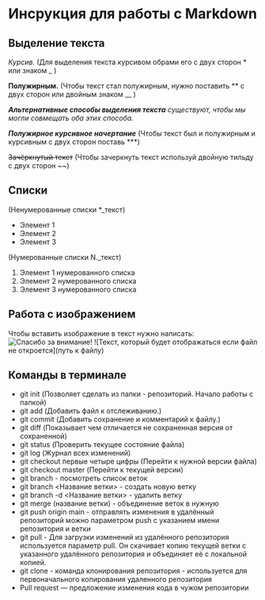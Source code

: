# Инсрукция для работы с Markdown

## Выделение текста

*Курсив.* (Для выделения текста курсивом обрами его с двух сторон * или знаком _ )

**Полужирным.** (Чтобы текст стал полужирным, нужно поставить ** с двух сторон или двойным знаком __ )

_**Альтернативные способы выделения текста** существуют, чтобы мы могли совмещать оба этих способа._

***Полужирное курсивное начертание*** (Чтобы текст был и полужирным и курсивным с двух сторон поставь ***)

~~Зачёркнутый текст~~ (Чтобы зачеркнуть текст используй двойную тильду с двух сторон ~~)

## Списки

(Ненумерованные списки *_текст)

* Элемент 1
* Элемент 2
* Элемент 3

(Нумерованные списки N._текст)

1. Элемент 1 нумерованного списка
2. Элемент 2 нумерованного списка
3. Элемент 3 нумерованного списка


## Работа с изображением

Чтобы вставить изображение в текст нужно написать: 
![Спасибо за внимание!](1.jpg)
![Текст, который будет отображаться если файл не откроется](путь к файлу)

## Команды в терминале

* git init (Позволяет сделать из папки - репозиторий. Начало работы с папкой)
* git add (Добавить файл к отслеживанию.)
* git commit (Добавить сохранение и комментарий к файлу.)
* git diff (Показывает чем отличается не сохраненная версия от сохраненной)
* git status (Проверить текущее состояние файла)
* git log (Журнал всех изменений)
* git checkout первые четыре цифры (Перейти к нужной версии файла)
* git checkout master (Перейти к текущей версии)
* git branch - посмотреть список веток
* git branch <Название ветки> - создать новую ветку
* git branch -d <Название ветки> - удалить ветку
* git merge (название ветки) - объединение веток в нужную
* git push origin main - отправлять изменения в удалённый репозиторий можно параметром push с указанием имени репозитория и ветки
* git pull - Для загрузки изменений из удалённого репозитория используется параметр pull. Он скачивает копию текущей ветки с указанного удалённого репозитория и объединяет её с локальной копией.
* git clone - команда клонирования репозитория - используется для первоначального копирования удаленного репозитория
* Pull request — предложение изменения кода в чужом репозитории